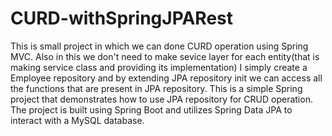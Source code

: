 # CURD-withSpringJPARest
This is small project in which we can done CURD operation using Spring MVC. Also in this we don't need to make sevice layer for each entity(that is making service class and providing its implementation) I simply create a Employee repository and by extending JPA repository init we can access all the functions that are present in JPA repository.
This is a simple Spring project that demonstrates how to use JPA repository for CRUD operation. The project is built using Spring Boot and utilizes Spring Data JPA to interact with a MySQL database.
